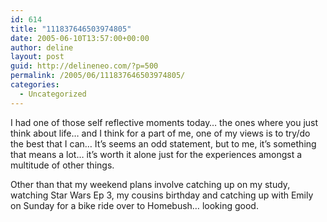 ```yaml
---
id: 614
title: "111837646503974805"
date: 2005-06-10T13:57:00+00:00
author: deline
layout: post
guid: http://delineneo.com/?p=500
permalink: /2005/06/111837646503974805/
categories:
  - Uncategorized
---
```

I had one of those self reflective moments today&#8230; the ones where you just think about life&#8230; and I think for a part of me, one of my views is to try/do the best that I can&#8230; It&#8217;s seems an odd statement, but to me, it&#8217;s something that means a lot&#8230; it&#8217;s worth it alone just for the experiences amongst a multitude of other things.

Other than that my weekend plans involve catching up on my study, watching Star Wars Ep 3, my cousins birthday and catching up with Emily on Sunday for a bike ride over to Homebush&#8230; looking good.
